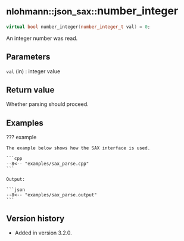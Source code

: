 # <small>nlohmann::json_sax::</small>number_integer

```cpp
virtual bool number_integer(number_integer_t val) = 0;
```

An integer number was read.

## Parameters

`val` (in)
:   integer value

## Return value

Whether parsing should proceed.

## Examples

??? example

    The example below shows how the SAX interface is used.

    ```cpp
    --8<-- "examples/sax_parse.cpp"
    ```

    Output:

    ```json
    --8<-- "examples/sax_parse.output"
    ```

## Version history

- Added in version 3.2.0.
